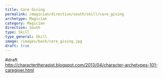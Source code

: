 ```yaml
---
title: Care Giving
permalink: /magician/direction/south/skill/care_giving
archetype: Magician
category: Magician
direction: South
type: Skill
type_general: Skill
image: /images/back/care_giving.jpg
draft: true
---
```

#draft   
http://charactertherapist.blogspot.com/2013/04/character-archetypes-101-caregiver.html
